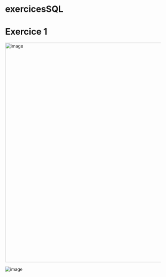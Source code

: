 # exercicesSQL

<h1> Exercice 1 </h1>
<img width="710" alt="image" src="https://user-images.githubusercontent.com/85687843/202679128-4e5bf8a0-26d8-4db1-896b-667b273bf145.png">

![image](https://user-images.githubusercontent.com/85687843/202682783-aad4b34e-a34b-40a4-86f4-29eea2ff950d.png)
